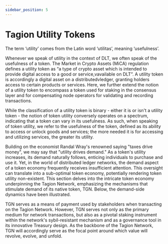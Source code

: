 ```yaml
---
sidebar_position: 5
---
```


# Tagion Utility Tokens

The term ‘utility’ comes from the Latin word ‘utilitas’, meaning ‘usefulness’. 

Whenever we speak of utility in the context of DLT, we often speak of the usefulness of a token. 
The Market in Crypto Assets (MiCA) regulation defines a utility token as “a type of crypto asset which is intended to provide digital access to a good or service,vavailable on DLT”. A utility token is accordingly a digital asset on a distributedvledger, granting holders access to certain products or services. Here, we further extend the notion of a utility token to encompass a token used for staking in the consensus layer and for compensating node operators for validating and recording transactions. 

While the classification of a utility token is binary - either it is or isn't a utility token - the notion of token utility conversely operates on a spectrum, indicating that a token can vary in its usefulness. As such, when speaking of token utility, we refer to the usefulness of the token, defined as its ability to access or unlock goods and services; the more needed it is for accessing and utilizing services, the greater its utility. 

Building on the economist Randal Wray's renowned saying "taxes drive money", we may say that "utility drives demand." As a token's utility increases, its demand naturally follows, enticing individuals to purchase and use it. Yet, in the world of distributed ledger networks, the demand aspect of a token economy frequently receives insufficient attention. This oversight can translate into a sub-optimal token economy, potentially rendering token utility non-existent. This section delves into the intricate token economy underpinning the Tagion Network, emphasizing the mechanisms that stimulate demand of its native token, TGN. Below, the demand-side dynamics have been illustrated.  

TGN serves as a means of payment used by stakeholders when transacting on the Tagion Network. However, TGN serves not only as the primary medium for network transactions, but also as a pivotal staking instrument within the network's sybil-resistant mechanism and as a governance tool in its innovative Treasury design. As the backbone of the Tagion Network, TGN will accordingly serve as the focal point around which value will revolve, evolve, and unfold. 

